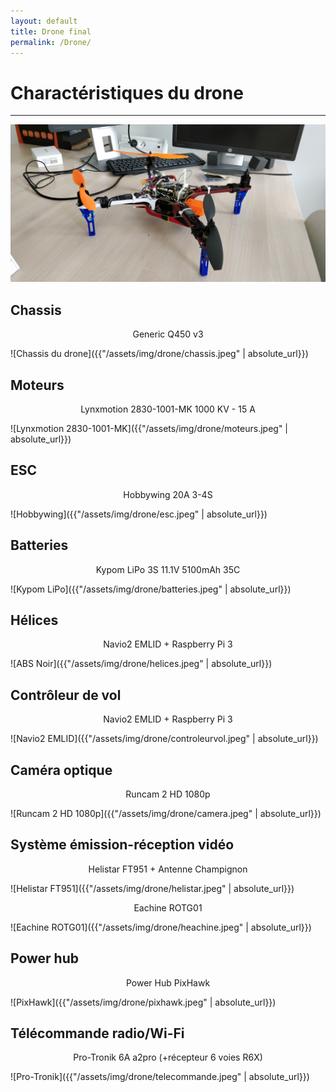 ```yaml
---
layout: default
title: Drone final
permalink: /Drone/
---
```

<style>
    p{
        text-align: center;
        }
</style>

<h1>Charactéristiques du drone</h1>
<hr>

<img src="/assets/img/drone/drone.jpg">

<h2>Chassis</h2>
<p>Generic Q450 v3</p>
![Chassis du drone]({{"/assets/img/drone/chassis.jpeg" | absolute_url}})

<h2>Moteurs</h2>
<p>Lynxmotion 2830-1001-MK
    1000 KV - 15 A</p>
![Lynxmotion 2830-1001-MK]({{"/assets/img/drone/moteurs.jpeg" | absolute_url}})

<h2>ESC</h2>
<p>Hobbywing 20A 3-4S</p>
![Hobbywing]({{"/assets/img/drone/esc.jpeg" | absolute_url}})

<h2>Batteries</h2>
<p>Kypom LiPo 3S 11.1V 5100mAh 35C</p>
![Kypom LiPo]({{"/assets/img/drone/batteries.jpeg" | absolute_url}})

<h2>Hélices</h2>
<p>Navio2 EMLID +  Raspberry Pi 3</p>
![ABS Noir]({{"/assets/img/drone/helices.jpeg" | absolute_url}})

<h2>Contrôleur de vol</h2>
<p>Navio2 EMLID +  Raspberry Pi 3</p>
![Navio2 EMLID]({{"/assets/img/drone/controleurvol.jpeg" | absolute_url}})

<h2>Caméra optique</h2>
<p>Runcam 2 HD 1080p</p>
![Runcam 2 HD 1080p]({{"/assets/img/drone/camera.jpeg" | absolute_url}})

<h2>Système émission-réception vidéo</h2>
<p>Helistar FT951 + Antenne Champignon</p>
![Helistar FT951]({{"/assets/img/drone/helistar.jpeg" | absolute_url}})

<p>Eachine ROTG01</p>
![Eachine ROTG01]({{"/assets/img/drone/heachine.jpeg" | absolute_url}})

<h2>Power hub</h2>
<p>Power Hub PixHawk</p>
![PixHawk]({{"/assets/img/drone/pixhawk.jpeg" | absolute_url}})

<h2>Télécommande radio/Wi-Fi</h2>
<p>Pro-Tronik 6A a2pro (+récepteur 6 voies R6X)</p>
![Pro-Tronik]({{"/assets/img/drone/telecommande.jpeg" | absolute_url}})
